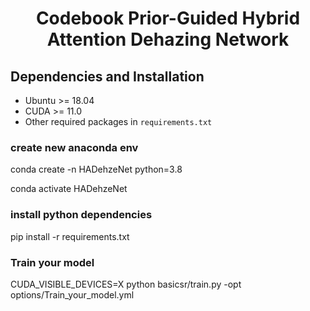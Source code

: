 # <p align=center> Codebook Prior-Guided Hybrid Attention Dehazing Network</p>

## Dependencies and Installation
- Ubuntu >= 18.04
- CUDA >= 11.0
- Other required packages in `requirements.txt`

### create new anaconda env
conda create -n HADehzeNet python=3.8

conda activate HADehzeNet

### install python dependencies
pip install -r requirements.txt

### Train your model
CUDA_VISIBLE_DEVICES=X python basicsr/train.py -opt options/Train_your_model.yml

